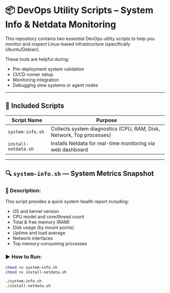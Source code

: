 # 📦 DevOps Utility Scripts – System Info & Netdata Monitoring

This repository contains two essential DevOps utility scripts to help you monitor and inspect Linux-based infrastructure (specifically Ubuntu/Debian).

These tools are helpful during:
- Pre-deployment system validation
- CI/CD runner setup
- Monitoring integration
- Debugging slow systems or agent nodes

---

## 🧠 Included Scripts

| Script Name         | Purpose |
|---------------------|---------|
| `system-info.sh`     | Collects system diagnostics (CPU, RAM, Disk, Network, Top processes) |
| `install-netdata.sh` | Installs Netdata for real-time monitoring via web dashboard |

---

## 🔍 `system-info.sh` — System Metrics Snapshot

### 📑 Description:
This script provides a quick system health report including:

- OS and kernel version
- CPU model and core/thread count
- Total & free memory (RAM)
- Disk usage (by mount points)
- Uptime and load average
- Network interfaces
- Top memory-consuming processes

### ▶️ How to Run:
```bash
chmod +x system-info.sh
chmod +x install-netdata.sh

./system-info.sh
./install-netdata.sh
